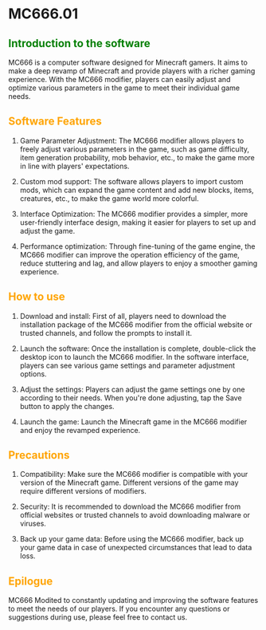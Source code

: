 # MC666.01
## <span style="color:green">**Introduction to the software**</span>

MC666 is a computer software designed for Minecraft gamers. It aims to make a deep revamp of Minecraft and provide players with a richer gaming experience. With the MC666 modifier, players can easily adjust and optimize various parameters in the game to meet their individual game needs.

## <span style="color:orange">**Software Features**</span>

1. Game Parameter Adjustment:
   The MC666 modifier allows players to freely adjust various parameters in the game, such as game difficulty, item generation probability, mob behavior, etc., to make the game more in line with players' expectations.

2. Custom mod support:
   The software allows players to import custom mods, which can expand the game content and add new blocks, items, creatures, etc., to make the game world more colorful.

3. Interface Optimization:
   The MC666 modifier provides a simpler, more user-friendly interface design, making it easier for players to set up and adjust the game.

4. Performance optimization:
   Through fine-tuning of the game engine, the MC666 modifier can improve the operation efficiency of the game, reduce stuttering and lag, and allow players to enjoy a smoother gaming experience.

## <span style="color:orange">**How to use**</span>

1. Download and install:
   First of all, players need to download the installation package of the MC666 modifier from the official website or trusted channels, and follow the prompts to install it.

2. Launch the software:
   Once the installation is complete, double-click the desktop icon to launch the MC666 modifier. In the software interface, players can see various game settings and parameter adjustment options.

3. Adjust the settings:
   Players can adjust the game settings one by one according to their needs. When you're done adjusting, tap the Save button to apply the changes.

4. Launch the game:
   Launch the Minecraft game in the MC666 modifier and enjoy the revamped experience.

## <span style="color:orange">**Precautions**</span>

1. Compatibility:
   Make sure the MC666 modifier is compatible with your version of the Minecraft game. Different versions of the game may require different versions of modifiers.

2. Security:
   It is recommended to download the MC666 modifier from official websites or trusted channels to avoid downloading malware or viruses.

3. Back up your game data:
   Before using the MC666 modifier, back up your game data in case of unexpected circumstances that lead to data loss.

## <span style="color:orange">**Epilogue**</span>

MC666 Modited to constantly updating and improving the software features to meet the needs of our players. If you encounter any questions or suggestions during use, please feel free to contact us.
